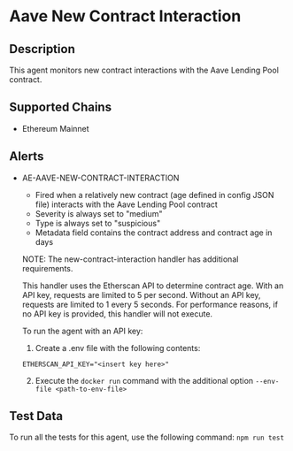 # Aave New Contract Interaction

## Description

This agent monitors new contract interactions with the Aave Lending Pool contract.

## Supported Chains

- Ethereum Mainnet

## Alerts

<!-- -->
- AE-AAVE-NEW-CONTRACT-INTERACTION
  - Fired when a relatively new contract (age defined in config JSON file) interacts with the Aave
    Lending Pool contract
  - Severity is always set to "medium"
  - Type is always set to "suspicious"
  - Metadata field contains the contract address and contract age in days

  NOTE: The new-contract-interaction handler has additional requirements.
  
  This handler uses the Etherscan API to determine contract age.  With an API key, requests are
  limited to 5 per second.  Without an API key, requests are limited to 1 every 5 seconds.
  For performance reasons, if no API key is provided, this handler will not execute.
  
  To run the agent with an API key:
  
  1) Create a .env file with the following contents:
  
  ```
  ETHERSCAN_API_KEY="<insert key here>"
  ```
  
  2) Execute the `docker run` command with the additional option `--env-file <path-to-env-file>`
  

## Test Data

To run all the tests for this agent, use the following command: `npm run test`
